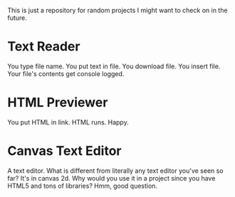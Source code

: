 This is just a repository for random projects I might want to check on in the future.

# Text Reader
You type file name. You put text in file. You download file. You insert file. Your file's contents get console logged.

# HTML Previewer
You put HTML in link. HTML runs. Happy.

# Canvas Text Editor
A text editor. What is different from literally any text editor you've seen so far? It's in canvas 2d. Why would you use it in a project since you have HTML5 and tons of libraries? Hmm, good question.
